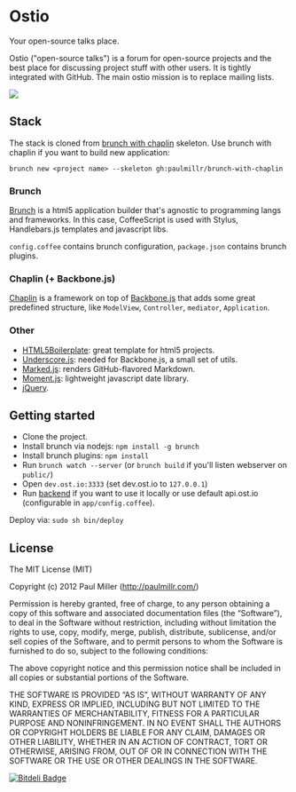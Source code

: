 # Ostio
Your open-source talks place.

Ostio ("open-source talks") is a forum for open-source projects and the
best place for discussing project stuff with other users. It is tightly
integrated with GitHub. The main ostio mission is to replace mailing lists.

[![](http://brunch.io/images/screenshots/ostio.png)](http://ost.io/paulmillr)

## Stack
The stack is cloned from [brunch with chaplin](https://github.com/paulmillr/brunch-with-chaplin) skeleton.
Use brunch with chaplin if you want to build new application:

`brunch new <project name> --skeleton gh:paulmillr/brunch-with-chaplin`

### Brunch
[Brunch](http://brunch.io) is a html5 application builder that's
agnostic to programming langs and frameworks. In this case,
CoffeeScript is used with Stylus, Handlebars.js templates and javascript libs.

`config.coffee` contains brunch configuration, `package.json` contains
brunch plugins.

### Chaplin (+ Backbone.js)
[Chaplin](http://chaplinjs.org) is a framework on top of
[Backbone.js](http://backbonejs.org) that adds some great predefined
structure, like `ModelView`, `Controller`, `mediator`, `Application`.

### Other
* [HTML5Boilerplate](http://html5boilerplate.com): great template for html5 projects.
* [Underscore.js](http://underscorejs.org): needed for Backbone.js, a small set of utils.
* [Marked.js](https://github.com/chjj/marked): renders GitHub-flavored Markdown.
* [Moment.js](http://momentjs.com): lightweight javascript date library.
* [jQuery](http://jquery.com).

## Getting started
* Clone the project.
* Install brunch via nodejs: `npm install -g brunch`
* Install brunch plugins: `npm install`
* Run `brunch watch --server` (or `brunch build` if you'll listen webserver on `public/`)
* Open `dev.ost.io:3333` (set dev.ost.io to `127.0.0.1`)
* Run [backend](https://github.com/paulmillr/ostio-api) if you want to use it locally
  or use default api.ost.io (configurable in `app/config.coffee`).

Deploy via: `sudo sh bin/deploy`

## License
The MIT License (MIT)

Copyright (c) 2012 Paul Miller (http://paulmillr.com/)

Permission is hereby granted, free of charge, to any person obtaining a copy
of this software and associated documentation files (the “Software”), to deal
in the Software without restriction, including without limitation the rights
to use, copy, modify, merge, publish, distribute, sublicense, and/or sell
copies of the Software, and to permit persons to whom the Software is
furnished to do so, subject to the following conditions:

The above copyright notice and this permission notice shall be included in
all copies or substantial portions of the Software.

THE SOFTWARE IS PROVIDED “AS IS”, WITHOUT WARRANTY OF ANY KIND, EXPRESS OR
IMPLIED, INCLUDING BUT NOT LIMITED TO THE WARRANTIES OF MERCHANTABILITY,
FITNESS FOR A PARTICULAR PURPOSE AND NONINFRINGEMENT. IN NO EVENT SHALL THE
AUTHORS OR COPYRIGHT HOLDERS BE LIABLE FOR ANY CLAIM, DAMAGES OR OTHER
LIABILITY, WHETHER IN AN ACTION OF CONTRACT, TORT OR OTHERWISE, ARISING FROM,
OUT OF OR IN CONNECTION WITH THE SOFTWARE OR THE USE OR OTHER DEALINGS IN
THE SOFTWARE.


[![Bitdeli Badge](https://d2weczhvl823v0.cloudfront.net/paulmillr/ostio/trend.png)](https://bitdeli.com/free "Bitdeli Badge")

